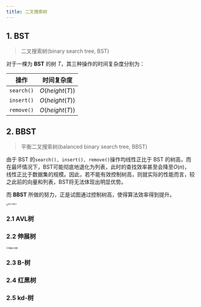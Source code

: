 ```yaml
---
title: 二叉搜索树
---
```


## 1. BST

> 二叉搜索树(binary search tree, BST)

对于一棵为 **BST** 的树 $T$，其三种操作的时间复杂度分别为：

|    操作    |   时间复杂度   |
| :--------: | :------------: |
| `search()` | $O(height(T))$ |
| `insert()` | $O(height(T))$ |
| `remove()` | $O(height(T))$ |

## 2. BBST

> 平衡二叉搜索树(balanced binary search tree, BBST)

由于 BST 的`search(), insert(), remove()`操作均线性正比于 BST 的树高，而在最坏情况下，BST可能彻底地退化为列表，此时的查找效率甚至会降至$O(n)$，线性正比于数据集的规模。因此，若不能有效控制树高，则就实际的性能而言，较之此前的向量和列表，BST将无法体现出明显优势。

而 **BBST** 所做的努力，正是试图通过控制树高，使得算法效率得到提升。

<img src="https://chua-n.gitee.io/figure-bed/notebook/DSA/BST-BBST.png" alt="BST-BBST" style="zoom:33%;" />

### 2.1 AVL树

### 2.2 伸展树

<img src="https://chua-n.gitee.io/figure-bed/notebook/DSA/伸展树-原理.png" alt="伸展树-原理" style="zoom:33%;" />

### 2.3 B-树

### 2.4 红黑树

### 2.5 kd-树